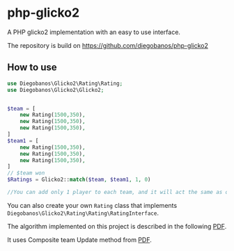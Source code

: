 # php-glicko2


A PHP glicko2 implementation with an easy to use interface.

The repository is build on https://github.com/diegobanos/php-glicko2



## How to use

```php
use Diegobanos\Glicko2\Rating\Rating;
use Diegobanos\Glicko2\Glicko2;


$team = [
    new Rating(1500,350),
    new Rating(1500,350),
    new Rating(1500,350),
]
$team1 = [
    new Rating(1500,350),
    new Rating(1500,350),
    new Rating(1500,350),
]
// $team won
$Ratings = Glicko2::match($team, $team1, 1, 0)

//You can add only 1 player to each team, and it will act the same as original glicko2
```

You can also create your own `Rating` class that implements `Diegobanos\Glicko2\Rating\Rating\RatingInterface`.




The algorithm implemented on this project is described in the following [PDF](http://www.glicko.net/glicko/glicko2.pdf).

It uses Composite team Update method from [PDF](https://rhetoricstudios.com/downloads/AbstractingGlicko2ForTeamGames.pdf).
